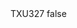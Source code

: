 <?xml version="1.0" encoding="UTF-8"?>
<CustomMetadata xmlns="http://soap.sforce.com/2006/04/metadata">
    <label>TXU327</label>
    <protected>false</protected>
</CustomMetadata>

